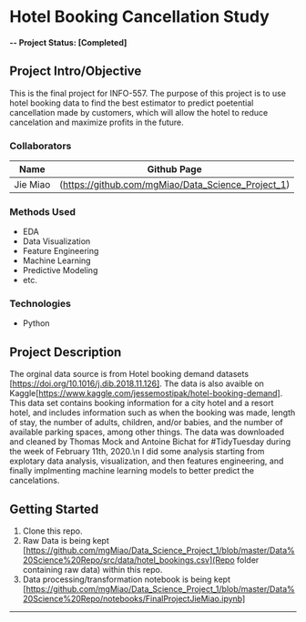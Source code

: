 # Hotel Booking Cancellation Study

#### -- Project Status: [Completed]

## Project Intro/Objective
This is the final project for INFO-557. The purpose of this project is to use hotel booking data to find the best estimator to predict poetential cancellation made by customers, which will allow the hotel to reduce cancelation and maximize profits in the future. 

### Collaborators
|Name     |  Github Page   | 
|---------|-----------------|
|Jie Miao | (https://github.com/mgMiao/Data_Science_Project_1)|

### Methods Used
* EDA
* Data Visualization
* Feature Engineering
* Machine Learning
* Predictive Modeling
* etc.

### Technologies
* Python


## Project Description
The orginal data source is from Hotel booking demand datasets [https://doi.org/10.1016/j.dib.2018.11.126]. The data is also avaible on Kaggle[https://www.kaggle.com/jessemostipak/hotel-booking-demand]. This data set contains booking information for a city hotel and a resort hotel, and includes information such as when the booking was made, length of stay, the number of adults, children, and/or babies, and the number of available parking spaces, among other things. The data was downloaded and cleaned by Thomas Mock and Antoine Bichat for #TidyTuesday during the week of February 11th, 2020.\n
I did some analysis starting from explotary data analysis, visualization, and then features engineering, and finally implmenting machine learning models to better predict the cancelations. 


## Getting Started

1. Clone this repo.
2. Raw Data is being kept [https://github.com/mgMiao/Data_Science_Project_1/blob/master/Data%20Science%20Repo/src/data/hotel_bookings.csv](Repo folder containing raw data) within this repo.
3. Data processing/transformation notebook is being kept [https://github.com/mgMiao/Data_Science_Project_1/blob/master/Data%20Science%20Repo/notebooks/FinalProjectJieMiao.ipynb]



---

